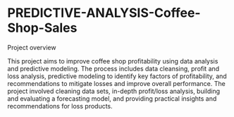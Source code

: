 # PREDICTIVE-ANALYSIS-Coffee-Shop-Sales
Project overview

This project aims to improve coffee shop profitability using data analysis and predictive modeling. The process includes data cleansing, profit and loss analysis, predictive modeling to identify key factors of profitability, and recommendations to mitigate losses and improve overall performance.
The project involved cleaning data sets, in-depth profit/loss analysis, building and evaluating a forecasting model, and providing practical insights and recommendations for loss products. 
